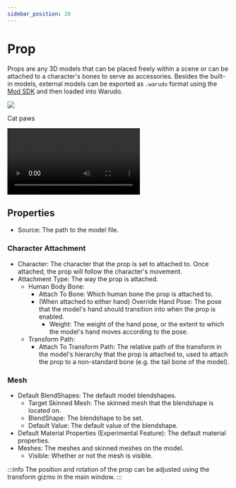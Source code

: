 ```yaml
---
sidebar_position: 20
---
```

# Prop

Props are any 3D models that can be placed freely within a scene or can be attached to a character's bones to serve as accessories. Besides the built-in models, external models can be exported as `.warudo` format using the [Mod SDK](../modding/mod-sdk.md) and then loaded into Warudo.

![](/doc-img/zh-prop-1.webp)
<p class="img-desc">Cat paws</p>


<div className="video-box"><video controls src="/doc-img/zh-prop-1.mp4" />
<p>The rose and fingertip particle effect are achieved using prop assets and character attachment settings.</p>
</div>

## Properties

* Source: The path to the model file.

### Character Attachment

* Character: The character that the prop is set to attached to. Once attached, the prop will follow the character's movement.
* Attachment Type: The way the prop is attached.
  * Human Body Bone:
    * Attach To Bone: Which human bone the prop is attached to.
    * (When attached to either hand) Override Hand Pose: The pose that the model's hand should transition into when the prop is enabled.
      * Weight: The weight of the hand pose, or the extent to which the model's hand moves according to the pose.
  * Transform Path:
    * Attach To Transform Path: The relative path of the transform in the model's hierarchy that the prop is attached to, used to attach the prop to a non-standard bone (e.g. the tail bone of the model).

### Mesh

* Default BlendShapes: The default model blendshapes.
  * Target Skinned Mesh: The skinned mesh that the blendshape is located on.
  * BlendShape: The blendshape to be set.
  * Default Value: The default value of the blendshape.
* Default Material Properties (Experimental Feature): The default material properties.
* Meshes: The meshes and skinned meshes on the model.
  * Visible: Whether or not the mesh is visible.&#x20;

:::info
The position and rotation of the prop can be adjusted using the transform gizmo in the main window.
:::
